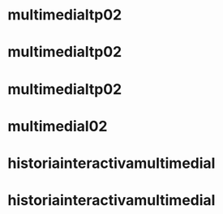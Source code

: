# multimedialtp02
# multimedialtp02
# multimedialtp02
# multimedial02
# historiainteractivamultimedial
# historiainteractivamultimedial
